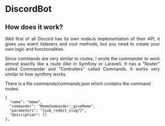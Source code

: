 # DiscordBot

## How does it work?
<p align="justify">
Well first of all Discord has its own nodeJs implementation of their API, it gives you event listeners and cool methods, but you need to create your own logic and functionalities.
</p>
<p align="justify">
Since commands are very similar to routes, I wrote the commander to work almost exactly like a route (like in Symfony or Laravel). It has a "Router" called Commander and "Controllers" called Commands. It works very similar to how symfony works.

There is a file commands/commands.json which contains the command routes.
```
{
  "name": "meme",
  "commander": "MemeCommander::giveMeme",
  "parameters": "{sub_reddit_slug?}",
  "description": []
},
```
</p>
